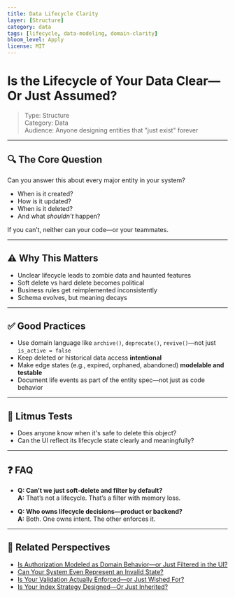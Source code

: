 ```yaml
---
title: Data Lifecycle Clarity
layer: [Structure]
category: data
tags: [lifecycle, data-modeling, domain-clarity]
bloom_level: Apply
license: MIT
---
```


# Is the Lifecycle of Your Data Clear—Or Just Assumed?

> Type: Structure  
> Category: Data  
> Audience: Anyone designing entities that "just exist" forever

---

## 🔍 The Core Question

Can you answer this about every major entity in your system?

- When is it created?
- How is it updated?
- When is it deleted?
- And what *shouldn’t* happen?

If you can’t, neither can your code—or your teammates.

---

## ⚠️ Why This Matters

- Unclear lifecycle leads to zombie data and haunted features  
- Soft delete vs hard delete becomes political  
- Business rules get reimplemented inconsistently  
- Schema evolves, but meaning decays

---

## ✅ Good Practices

- Use domain language like `archive()`, `deprecate()`, `revive()`—not just `is_active = false`  
- Keep deleted or historical data access **intentional**  
- Make edge states (e.g., expired, orphaned, abandoned) **modelable and testable**  
- Document life events as part of the entity spec—not just as code behavior

---

## 🧠 Litmus Tests

- Does anyone know when it's safe to delete this object?  
- Can the UI reflect its lifecycle state clearly and meaningfully?

---

## ❓ FAQ

- **Q: Can’t we just soft-delete and filter by default?**  
  **A:** That’s not a lifecycle. That’s a filter with memory loss.

- **Q: Who owns lifecycle decisions—product or backend?**  
  **A:** Both. One owns intent. The other enforces it.

---

## 🔗 Related Perspectives

- [Is Authorization Modeled as Domain Behavior—or Just Filtered in the UI?](../domain/domain-permissions.md)
- [Can Your System Even Represent an Invalid State?](../domain/invalid-states.md)
- [Is Your Validation Actually Enforced—or Just Wished For?](../domain/domain-validation.md)
- [Is Your Index Strategy Designed—Or Just Inherited?](indexing-strategy.md)
